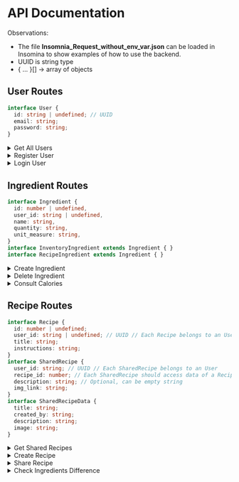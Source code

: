 # API Documentation

Observations:
- The file **Insomnia_Request_without_env_var.json** can be loaded in Insomina to show examples of how to use the backend.
- UUID is string type
- { ... }[] -> array of objects

## User Routes

```typescript
interface User {
  id: string | undefined; // UUID
  email: string;
  password: string;
}
```

<details>
<summary>Get All Users</summary>

Returns a list of all registered users.

- **Route:** `GET /all_users`
- **JSON input:** No input. GET requests don't expect a body.
- **JSON output:**
```json
{
  "msg": "string",
  "user_data": "User[]"
}
```
</details>

<details>
<summary>Register User</summary>

Registers a new user in the system.

- **Route:** `POST /register_user`
- **JSON input:**
```json
{
  "email": "string",
  "password": "string"
}
```
- **JSON output:**
```json
{
  "msg": "string",
  "id": "string"
}
```

</details>

<details>
<summary>Login User</summary>

Logs in an existing user.

- **Route:** `POST /login_user`
- **JSON input:**
```json
{
  "email": "string",
  "password": "string"
}
```
- **JSON output:**
```json
{
  "msg": "string",
  "id": "string"
}
```

</details>

</details>

## Ingredient Routes

```typescript
interface Ingredient {
  id: number | undefined,
  user_id: string | undefined,
  name: string,
  quantity: string,
  unit_measure: string,
}
interface InventoryIngredient extends Ingredient { }
interface RecipeIngredient extends Ingredient { }
```

<details>
<summary>Create Ingredient</summary>

Creates a new ingredient in the user account.

- **Route:** `POST /create_ingredient`
- **JSON input:**
```json
{
  "user_id": "string", 
  "name": "string", 
  "quantity": "string", 
  "unit_measure": "string" 
}
```
- **JSON output:**
```json
{ 
  "msg": "string" 
}
```

</details>

<details>
<summary>Delete Ingredient</summary>

Deletes an existing ingredient from the system. Input JSON object don't need to have ingredient_id field.

- **Route:** `POST /delete_ingredient`
- **JSON input:**
```json
{
  "user_id": "string", 
  "ingredients": "InventoryIngredient[]", // Only need ingredient name, quantity and unit_measure
}
```
- **JSON output:**
```json
{ 
  "msg": "string" 
}
```

</details>

<details>
<summary>Consult Calories</summary>

Retrieves the calorie information for an ingredient.

- **Route:** `POST /consult_calories`
- **JSON input:**
```json
{
  "ingredients": "Ingredient[]"
}
```
- **JSON output:**
```json
{ 
  "msg": "string",
  "colories": "string[]"
}
```

</details>

## Recipe Routes

```typescript
interface Recipe {
  id: number | undefined;
  user_id: string | undefined; // UUID // Each Recipe belongs to an User
  title: string;
  instructions: string;
}
interface SharedRecipe {
  user_id: string; // UUID // Each SharedRecipe belongs to an User
  recipe_id: number; // Each SharedRecipe should access data of a Recipe
  description: string; // Optional, can be empty string
  img_link: string;
}
interface SharedRecipeData {
  title: string;
  created_by: string;
  description: string;
  image: string;
}
```

<details>
<summary>Get Shared Recipes</summary>

Retrieves a list of all shared recipes.

- **Route:** `GET /get_shared_recipes`
- **JSON input:** No input. GET requests don't expect a body.
- **JSON output:**
```json
{ 
  "msg": "string",
  "sharedRecipesData": "SharedRecipesData[]"
}
```
</details>

<details>
<summary>Create Recipe</summary>

Creates a new recipe in the system.

- **Route:** `POST /create_recipe`
- **JSON input:**
```json
{
  "ingredients": "Ingredient[]"
}
```
- **JSON output:**
```json
{ 
  "msg": "string",
  "recipe_id": "number",
  "title": "string",
  "ingredients": "RecipeIngredient[]",
  "ingredients": "string[]"
}
```

</details>

<details>
<summary>Share Recipe</summary>

Shares a recipe with other users.

- **Route:** `POST /share_recipe`
- **JSON input:**
```json
{
  "user_id": "string", 
  "recipe_id": "number", 
  "description": "string"
}
```
- **JSON output:**
```json
{ 
  "msg": "string"
}
```

</details>

<details>
<summary>Check Ingredients Difference</summary>

Computes the difference in ingredients between a recipe and the actual inventory.

- **Route:** `POST /check_ingredients_difference`
- **JSON input:**
```json
{
  "user_id": "string", 
  "recipe_id": "number"
}
```
- **JSON output:**
```json
{ 
  "msg": "string",
  "missingIngredients": "{name: string, balance: number, unit_measure: string}[]",
  "remainIngredients": "{name: string, balance: number, unit_measure: string}[]",
  "zeroedIngredientes": "{name: string, balance: number, unit_measure: string}[]"
}
```

</details>
